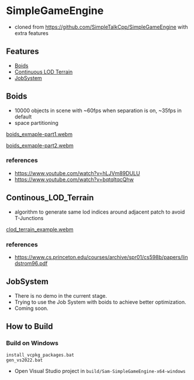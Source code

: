 # SimpleGameEngine
- cloned from https://github.com/SimpleTalkCpp/SimpleGameEngine with extra features

## Features
- [Boids](#Boids)
- [Continuous LOD Terrain](#Continous_LOD_Terrain)
- [JobSystem](#JobSystem)

## Boids
- 10000 objects in scene with ~60fps when separation is on, ~35fps in default
- space partitioning

[boids_exmaple-part1.webm](https://user-images.githubusercontent.com/120044193/210183978-33beae4c-79cc-41cf-8785-96c090027694.webm)

[boids_exmaple-part2.webm](https://user-images.githubusercontent.com/120044193/210184017-12e8366f-ec91-480c-8722-863866563d79.webm)

### references
- https://www.youtube.com/watch?v=hLJVm89DULU
- https://www.youtube.com/watch?v=bqtqltqcQhw

## Continous_LOD_Terrain
- algorithm to generate same lod indices around adjacent patch to avoid T-Junctions

[clod_terrain_example.webm](https://user-images.githubusercontent.com/120044193/210183312-bc0f689b-7672-46dd-942c-b08155e132a4.webm)

### references
- https://www.cs.princeton.edu/courses/archive/spr01/cs598b/papers/lindstrom96.pdf

## JobSystem
- There is no demo in the current stage.
- Trying to use the Job System with boids to achieve better optimization.
- Coming soon.

## How to Build 

### Build on Windows
```
install_vcpkg_packages.bat
gen_vs2022.bat
```
- Open Visual Studio project in `build/Sam-SimpleGameEngine-x64-windows`
